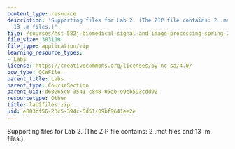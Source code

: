 ```yaml
---
content_type: resource
description: 'Supporting files for Lab 2. (The ZIP file contains: 2 .mat files and
  13 .m files.)'
file: /courses/hst-582j-biomedical-signal-and-image-processing-spring-2007/e803bf5623c5394c5d5109bf9641ee2e_lab2files.zip
file_size: 383110
file_type: application/zip
learning_resource_types:
- Labs
license: https://creativecommons.org/licenses/by-nc-sa/4.0/
ocw_type: OCWFile
parent_title: Labs
parent_type: CourseSection
parent_uid: d60265c0-3541-c848-05ab-e9eb593cdd92
resourcetype: Other
title: lab2files.zip
uid: e803bf56-23c5-394c-5d51-09bf9641ee2e
---
```

Supporting files for Lab 2. (The ZIP file contains: 2 .mat files and 13 .m files.)